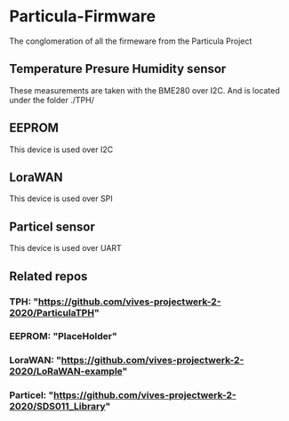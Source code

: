 # Particula-Firmware
The conglomeration of all the firmeware from the Particula Project
 
## Temperature Presure Humidity sensor
These measurements are taken with the BME280 over I2C.
And is located under the folder ./TPH/

## EEPROM
This device is used over I2C 

## LoraWAN
This device is used over SPI

## Particel sensor
This device is used over UART

## Related repos
### TPH: "https://github.com/vives-projectwerk-2-2020/ParticulaTPH"
### EEPROM: "PlaceHolder"
### LoraWAN: "https://github.com/vives-projectwerk-2-2020/LoRaWAN-example"
### Particel: "https://github.com/vives-projectwerk-2-2020/SDS011_Library" 